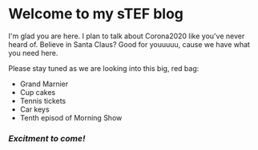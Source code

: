 # Welcome to my sTEF blog

I'm glad you are here. I plan to talk about Corona2020 
like you've never heard of. Believe in Santa Claus? Good for youuuuu, cause we have what you need here.

Please stay tuned as we are looking into this big, red bag:

 * Grand Marnier
 * Cup cakes
 * Tennis tickets
 * Car keys
 * Tenth episod of Morning Show

### _Excitment to come!_
